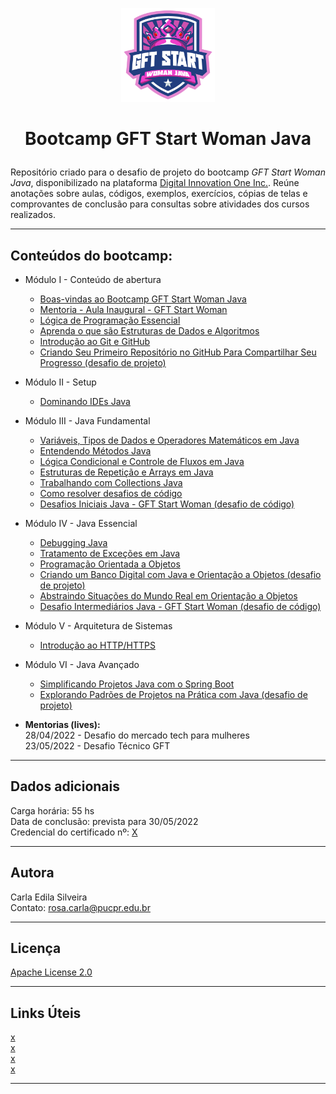 <p align="center">
	<img src="https://github.com/rosacarla/GFT-start-woman-java/blob/main/001%20Bootcamp-GFT-start-woman/logo-gft-start-woman-java.png" width="150">
</p>  

# <p align="center">Bootcamp GFT Start Woman Java</p>

Repositório criado para o desafio de projeto do bootcamp _GFT Start Woman Java_, disponibilizado na plataforma [Digital Innovation One Inc.](https://web.dio.me). Reúne anotações sobre aulas, códigos, exemplos, exercícios, cópias de telas e comprovantes de conclusão para consultas sobre atividades dos cursos realizados.

---

## **Conteúdos do bootcamp:**  

* Módulo I - Conteúdo de abertura  
    - [Boas-vindas ao Bootcamp GFT Start Woman Java](https://github.com/rosacarla/GFT-start-woman-java/tree/main/001%20Bootcamp-GFT-start-woman)
    - [Mentoria - Aula Inaugural - GFT Start Woman](https://github.com/rosacarla/GFT-start-woman-java/tree/main/002%20Aula-Inaugural-GFT-start-woman-java)
    - [Lógica de Programação Essencial](https://github.com/rosacarla/GFT-start-woman-java/tree/main/003%20Logica-de-programacao-essencial)  
    - [Aprenda o que são Estruturas de Dados e Algoritmos](https://github.com/rosacarla/GFT-start-woman-java/tree/main/004%20Aprenda-estruturas-dados-algoritmos)  
    - [Introdução ao Git e GitHub](https://github.com/rosacarla/GFT-start-woman-java/tree/main/005%20Introducao-git-github)
    - [Criando Seu Primeiro Repositório no GitHub Para Compartilhar Seu Progresso (desafio de projeto)](https://github.com/rosacarla/GFT-start-woman-java/tree/main/006%20Criando-repositorio-github)  

* Módulo II - Setup  
    - [Dominando IDEs Java]()    

* Módulo III - Java Fundamental 
    - [Variáveis, Tipos de Dados e Operadores Matemáticos em Java]()  
    - [Entendendo Métodos Java]()  
    - [Lógica Condicional e Controle de Fluxos em Java]()  
    - [Estruturas de Repetição e Arrays em Java]()  
    - [Trabalhando com Collections Java]()  
    - [Como resolver desafios de código]()  
    - [Desafios Iniciais Java - GFT Start Woman (desafio de código)]()  

* Módulo IV - Java Essencial
    - [Debugging Java]()  
    - [Tratamento de Exceções em Java]()  
    - [Programação Orientada a Objetos]()  
    - [Criando um Banco Digital com Java e Orientação a Objetos (desafio de projeto)]()  
    - [Abstraindo Situações do Mundo Real em Orientação a Objetos]()  
    - [Desafio Intermediários Java - GFT Start Woman (desafio de código)]()  

* Módulo V - Arquitetura de Sistemas 
    - [Introdução ao HTTP/HTTPS]()  

* Módulo VI - Java Avançado
    - [Simplificando Projetos Java com o Spring Boot]()
    - [Explorando Padrões de Projetos na Prática com Java (desafio de projeto)]()  

* **Mentorias (lives):**  
    28/04/2022 - Desafio do mercado tech para mulheres  
    23/05/2022 - Desafio Técnico GFT  

---

## Dados adicionais  

Carga horária: 55 hs  
Data de conclusão: prevista para 30/05/2022  
Credencial do certificado nº: [X]()  

---

## Autora  

Carla Edila Silveira  
Contato: rosa.carla@pucpr.edu.br  

---

## Licença  

[Apache License 2.0](https://choosealicense.com/licenses/apache-2.0/)  

---

## Links Úteis  
[x]()  
[x]()  
[x]()  
[x]()  

---
